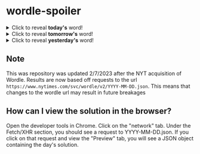 # wordle-spoiler

<details>
  <summary>Click to reveal <b>today's</b> word!</summary>
  <br>
  <b> speak </b>
</details>

<details>
  <summary>Click to reveal <b>tomorrow's</b> word!</summary>
  <br>
  <b> realm </b>
</details>

<details>
  <summary>Click to reveal <b>yesterday's</b> word!</summary>
  <br>
  <b> stung </b>
</details>

## Note
This was repository was updated 2/7/2023 after the NYT acquisition of Wordle. Results are now based off requests to the url `https://www.nytimes.com/svc/wordle/v2/YYYY-MM-DD.json`. This means that changes to the wordle url may result in future breakages

## How can I view the solution in the browser?
Open the developer tools in Chrome. Click on the "network" tab. Under the Fetch/XHR section, you should see a request to YYYY-MM-DD.json. If you click on that request and view the "Preview" tab, you will see a JSON object containing the day's solution.